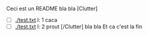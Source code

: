 Ceci est un README
bla bla
[Clutter]
- [ ] [./test.txt](blob/master/test.txt) l: 1  caca
- [ ] [./test.txt](blob/master/test.txt) l: 2  prout
[/Clutter]
bla bla
Et ca c'est la fin